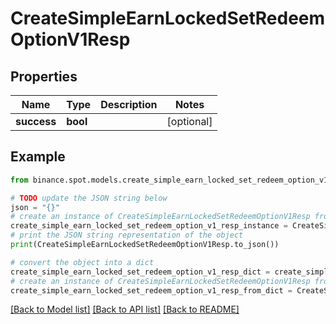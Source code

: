 # CreateSimpleEarnLockedSetRedeemOptionV1Resp


## Properties

Name | Type | Description | Notes
------------ | ------------- | ------------- | -------------
**success** | **bool** |  | [optional] 

## Example

```python
from binance.spot.models.create_simple_earn_locked_set_redeem_option_v1_resp import CreateSimpleEarnLockedSetRedeemOptionV1Resp

# TODO update the JSON string below
json = "{}"
# create an instance of CreateSimpleEarnLockedSetRedeemOptionV1Resp from a JSON string
create_simple_earn_locked_set_redeem_option_v1_resp_instance = CreateSimpleEarnLockedSetRedeemOptionV1Resp.from_json(json)
# print the JSON string representation of the object
print(CreateSimpleEarnLockedSetRedeemOptionV1Resp.to_json())

# convert the object into a dict
create_simple_earn_locked_set_redeem_option_v1_resp_dict = create_simple_earn_locked_set_redeem_option_v1_resp_instance.to_dict()
# create an instance of CreateSimpleEarnLockedSetRedeemOptionV1Resp from a dict
create_simple_earn_locked_set_redeem_option_v1_resp_from_dict = CreateSimpleEarnLockedSetRedeemOptionV1Resp.from_dict(create_simple_earn_locked_set_redeem_option_v1_resp_dict)
```
[[Back to Model list]](../README.md#documentation-for-models) [[Back to API list]](../README.md#documentation-for-api-endpoints) [[Back to README]](../README.md)


